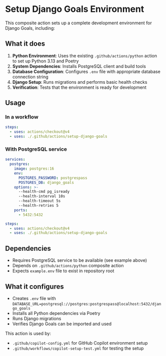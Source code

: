 # Setup Django Goals Environment

This composite action sets up a complete development environment for Django Goals, including:

## What it does

1. **Python Environment**: Uses the existing `.github/actions/python` action to set up Python 3.13 and Poetry
2. **System Dependencies**: Installs PostgreSQL client and build tools
3. **Database Configuration**: Configures `.env` file with appropriate database connection string
4. **Django Setup**: Runs migrations and performs basic health checks
5. **Verification**: Tests that the environment is ready for development

## Usage

### In a workflow

```yaml
steps:
  - uses: actions/checkout@v4
  - uses: ./.github/actions/setup-django-goals
```

### With PostgreSQL service

```yaml
services:
  postgres:
    image: postgres:16
    env:
      POSTGRES_PASSWORD: postgrespass
      POSTGRES_DB: django_goals
    options: >-
      --health-cmd pg_isready
      --health-interval 10s
      --health-timeout 5s
      --health-retries 5
    ports:
      - 5432:5432

steps:
  - uses: actions/checkout@v4
  - uses: ./.github/actions/setup-django-goals
```

## Dependencies

- Requires PostgreSQL service to be available (see example above)
- Depends on `.github/actions/python` composite action
- Expects `example.env` file to exist in repository root

## What it configures

- Creates `.env` file with `DATABASE_URL=postgresql://postgres:postgrespass@localhost:5432/django_goals`
- Installs all Python dependencies via Poetry
- Runs Django migrations
- Verifies Django Goals can be imported and used

This action is used by:
- `.github/copilot-config.yml` for GitHub Copilot environment setup
- `.github/workflows/copilot-setup-test.yml` for testing the setup